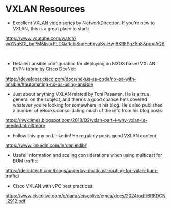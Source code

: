 # VXLAN Resources


* Excellent VXLAN video series by NetworkDirection. If you're new to VXLAN, this is a great place to start:

https://www.youtube.com/watch?v=YNqKDI_bnPM&list=PLDQaRcbiSnqFe6pyaSy-Hwj8XRFPgZ5h8&pp=iAQB

<br>


* Detailed ansible configuration for deploying an NXOS based VXLAN EVPN fabric by Cisco DevNet:

https://developer.cisco.com/docs/nexus-as-code/nx-os-with-ansible/#automating-nx-os-using-ansible


* Just about anything VXLAN related by Toni Pasanen. He is a true general on the subject, and there's a good chance he's covered whatever you're looking for somewhere in his blog. He's also published a number of eBooks consolidating much of the info from his blog posts:

https://nwktimes.blogspot.com/2018/02/vxlan-part-i-why-vxlan-is-needed.html#more


* Follow this guy on Linkedin! He regularly posts good VXLAN content:

https://www.linkedin.com/in/danieldib/


* Useful information and scaling considerations when using multicast for BUM traffic:

https://deliabtech.com/blogs/underlay-multicast-routing-for-vxlan-bum-traffic/


* Cisco VXLAN with vPC best practices:

https://www.ciscolive.com/c/dam/r/ciscolive/emea/docs/2024/pdf/BRKDCN-2912.pdf


